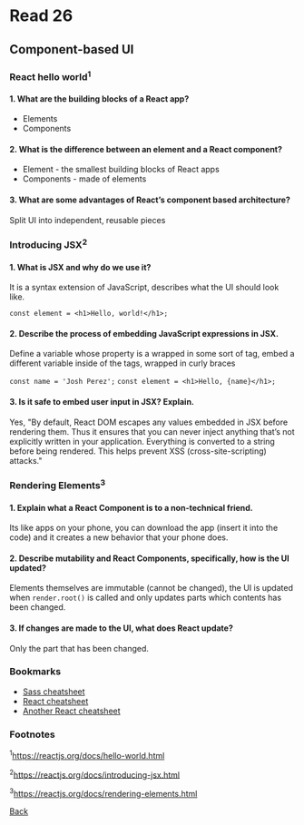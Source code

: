 # Read 26

## Component-based UI

### React hello world<sup>1</sup>

#### 1. What are the building blocks of a React app?

* Elements
* Components

#### 2. What is the difference between an element and a React component?

* Element - the smallest building blocks of React apps
* Components - made of elements

#### 3. What are some advantages of React’s component based architecture?

Split UI into independent, reusable pieces

### Introducing JSX<sup>2</sup>

#### 1. What is JSX and why do we use it?

It is a syntax extension of JavaScript, describes what the UI should look like.

`const element = <h1>Hello, world!</h1>;`

#### 2. Describe the process of embedding JavaScript expressions in JSX.

Define a variable whose property is a wrapped in some sort of tag, embed a different variable inside of the tags, wrapped in curly braces

`const name = 'Josh Perez';`
`const element = <h1>Hello, {name}</h1>;`

#### 3. Is it safe to embed user input in JSX? Explain.

Yes, "By default, React DOM escapes any values embedded in JSX before rendering them. Thus it ensures that you can never inject anything that’s not explicitly written in your application. Everything is converted to a string before being rendered. This helps prevent XSS (cross-site-scripting) attacks."

### Rendering Elements<sup>3</sup>

#### 1. Explain what a React Component is to a non-technical friend.

Its like apps on your phone, you can download the app (insert it into the code) and it creates a new behavior that your phone does.

#### 2. Describe mutability and React Components, specifically, how is the UI updated?

Elements themselves are immutable (cannot be changed), the UI is updated when `render.root()` is called and only updates parts which contents has been changed.

#### 3. If changes are made to the UI, what does React update?

Only the part that has been changed.

### Bookmarks

* [Sass cheatsheet](https://devhints.io/sass)
* [React cheatsheet](https://devhints.io/react)
* [Another React cheatsheet](https://reactcheatsheet.com)

### Footnotes

<sup>1</sup>https://reactjs.org/docs/hello-world.html

<sup>2</sup>https://reactjs.org/docs/introducing-jsx.html

<sup>3</sup>https://reactjs.org/docs/rendering-elements.html

[Back](/reading-notes/401/401-TOC.html)